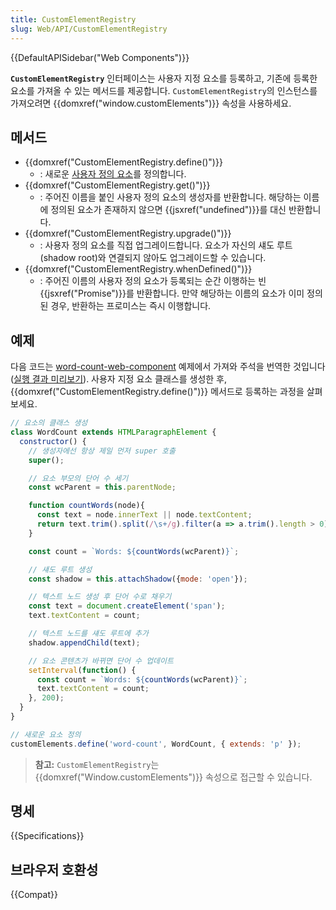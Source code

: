 ```yaml
---
title: CustomElementRegistry
slug: Web/API/CustomElementRegistry
---
```

{{DefaultAPISidebar("Web Components")}}

**`CustomElementRegistry`** 인터페이스는 사용자 지정 요소를 등록하고, 기존에 등록한 요소를 가져올 수 있는 메서드를 제공합니다. `CustomElementRegistry`의 인스턴스를 가져오려면 {{domxref("window.customElements")}} 속성을 사용하세요.

## 메서드

- {{domxref("CustomElementRegistry.define()")}}
  - : 새로운 [사용자 정의 요소](/ko/docs/Web/Web_Components/Using_custom_elements)를 정의합니다.
- {{domxref("CustomElementRegistry.get()")}}
  - : 주어진 이름을 붙인 사용자 정의 요소의 생성자를 반환합니다. 해당하는 이름에 정의된 요소가 존재하지 않으면 {{jsxref("undefined")}}를 대신 반환합니다.
- {{domxref("CustomElementRegistry.upgrade()")}}
  - : 사용자 정의 요소를 직접 업그레이드합니다. 요소가 자신의 섀도 루트(shadow root)와 연결되지 않아도 업그레이드할 수 있습니다.
- {{domxref("CustomElementRegistry.whenDefined()")}}
  - : 주어진 이름의 사용자 정의 요소가 등록되는 순간 이행하는 빈 {{jsxref("Promise")}}를 반환합니다. 만약 해당하는 이름의 요소가 이미 정의된 경우, 반환하는 프로미스는 즉시 이행합니다.

## 예제

다음 코드는 [word-count-web-component](https://github.com/mdn/web-components-examples/tree/master/word-count-web-component) 예제에서 가져와 주석을 번역한 것입니다([실행 결과 미리보기](https://mdn.github.io/web-components-examples/word-count-web-component/)). 사용자 지정 요소 클래스를 생성한 후, {{domxref("CustomElementRegistry.define()")}} 메서드로 등록하는 과정을 살펴보세요.

```js
// 요소의 클래스 생성
class WordCount extends HTMLParagraphElement {
  constructor() {
    // 생성자에선 항상 제일 먼저 super 호출
    super();

    // 요소 부모의 단어 수 세기
    const wcParent = this.parentNode;

    function countWords(node){
      const text = node.innerText || node.textContent;
      return text.trim().split(/\s+/g).filter(a => a.trim().length > 0).length;
    }

    const count = `Words: ${countWords(wcParent)}`;

    // 섀도 루트 생성
    const shadow = this.attachShadow({mode: 'open'});

    // 텍스트 노드 생성 후 단어 수로 채우기
    const text = document.createElement('span');
    text.textContent = count;

    // 텍스트 노드를 섀도 루트에 추가
    shadow.appendChild(text);

    // 요소 콘텐츠가 바뀌면 단어 수 업데이트
    setInterval(function() {
      const count = `Words: ${countWords(wcParent)}`;
      text.textContent = count;
    }, 200);
  }
}

// 새로운 요소 정의
customElements.define('word-count', WordCount, { extends: 'p' });
```

> **참고:** `CustomElementRegistry`는 {{domxref("Window.customElements")}} 속성으로 접근할 수 있습니다.

## 명세

{{Specifications}}

## 브라우저 호환성

{{Compat}}
